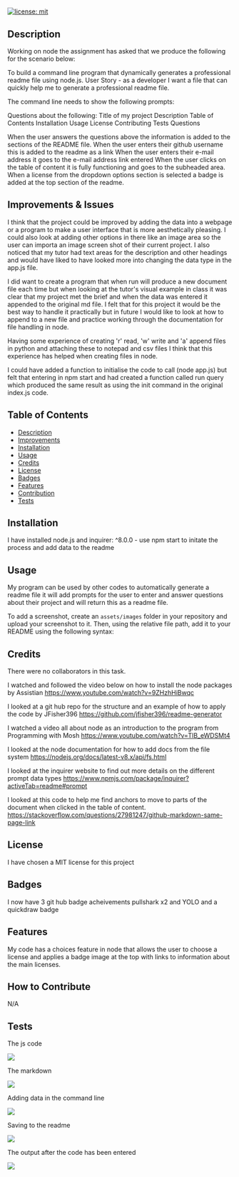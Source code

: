 # <readme generator>

[![license: mit](https://img.shields.io/badge/MIT-License__for__MIT-yellowgreen)](https://opensource.org/license/mit/)

## Description
<a id="description"></a>

Working on node the assignment has asked that we produce the following for the scenario below:

To build a command line program that dynamically generates a professional readme file using node.js.
User Story - as a developer I want a file that can quickly help me to generate a professional readme file.

The command line needs to show the following prompts:

Questions about the following:
Title of my project
Description
Table of Contents
Installation 
Usage
License
Contributing
Tests
Questions

When the user answers the questions above the information is added to the sections of the README file. 
When the user enters their github username this is added to the readme as a link
When the user enters their e-mail address it goes to the e-mail address link entered
When the user clicks on the table of content it is fully functioning and goes to the subheaded area.
When a license from the dropdown options section is selected a badge is added at the top section of the readme.

## Improvements & Issues
<a id="improvements"></a>
I think that the project could be improved by adding the data into a webpage or a program to make a user interface that is more aesthetically pleasing. I could also look at adding other options in there like an image area so the user can importa an image screen shot of their current project. I also noticed that my tutor had text areas for the description and other headings and would have liked to have looked more into changing the data type in the app.js file.

I did want to create a program that when run will produce a new document file each time but when looking at the tutor's visual example in class it was clear that my project met the brief and when the data was entered it appended to the original md file. I felt that for this project it would be the best way to handle it practically but in future I would like to look at how to append to a new file and practice working through the documentation for file handling in node.

Having some experience of creating 'r' read, 'w' write and 'a' append files in python and attaching these to notepad and csv files I think that this experience has helped when creating files in node.

I could have added a function to initialise the code to call (node app.js) but felt that entering in npm start and had created a function called run query which produced the same result as using the init command in the original index.js code.


## Table of Contents

- [Description](#description)
- [Improvements](#improvements)
- [Installation](#installation)
- [Usage](#usage)
- [Credits](#credits)
- [License](#license)
- [Badges](#badges)
- [Features](#features)
- [Contribution](#how-to-contribute)
- [Tests](#tests)

## Installation
<a id="installation"></a>

I have installed node.js and inquirer: ^8.0.0  - use npm start to initate the process and add data to the readme

## Usage
<a id="usage"></a>

My program can be used by other codes to automatically generate a readme file it will add prompts for the user to enter and answer questions about their project and will return this as a readme file.

To add a screenshot, create an `assets/images` folder in your repository and upload your screenshot to it. Then, using the relative file path, add it to your README using the following syntax:





## Credits
<a id="credits"></a>

There were no collaborators in this task.

I watched and followed the video below on how to install the node packages by Assistian
https://www.youtube.com/watch?v=9ZHzhHiBwqc

I looked at a git hub repo for the structure and an example of how to apply the code by JFisher396
https://github.com/jfisher396/readme-generator

I watched a video all about node as an introduction to the program from Programming with Mosh
https://www.youtube.com/watch?v=TlB_eWDSMt4

I looked at the node documentation for how to add docs from the file system
https://nodejs.org/docs/latest-v8.x/api/fs.html

I looked at the inquirer website to find out more details on the different prompt data types
https://www.npmjs.com/package/inquirer?activeTab=readme#prompt

I looked at this code to help me find anchors to move to parts of the document when clicked in the table of content.
https://stackoverflow.com/questions/27981247/github-markdown-same-page-link



## License
<a id="license"></a>

I have chosen a MIT license for this project


## Badges
<a id="badges"></a>

I now have 3 git hub badge acheivements pullshark x2 and YOLO and a quickdraw badge

## Features
<a id="features"></a>

My code has a choices feature in node that allows the user to choose a license and applies a badge image at the top with links to information about the main licenses.

## How to Contribute
<a id="contribution"></a>

N/A

## Tests
<a id="tests"></a>

The js code


<img src="/images/js_code.png">

The markdown 


<img src="/images/markdown_img.png">


Adding data in the command line


<img src="/images/implementation.png">



Saving to the readme


<img src="/images/filesaved.png">


The output after the code has been entered


<img src="/images/readmepreview.png">


